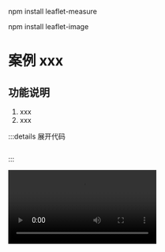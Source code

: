 <!-- 111 -->

npm install leaflet-measure

<!-- 112 -->

npm install leaflet-image


# 案例 xxx

## 功能说明

1. xxx
2. xxx

:::details 展开代码

```vue

```

:::

<video controls>
  <source src="./assets/xxx.mp4" type="video/mp4" />
  您的浏览器不支持HTML5视频标签。
</video>
